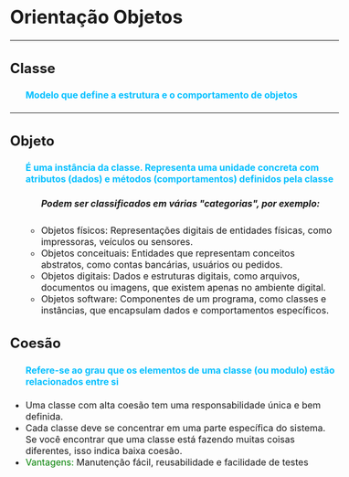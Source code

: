 <html lang="PT-BR">
<head>
    <title></title>
    <style>
        #enfase {
            color: green;
        }
        .def {
            color: #00BFFF;
            list-style-type: none;
        }
    </style>
</head>

<body style="font-size: 16px">
    <h1>Orientação Objetos</h1>
    <hr>
    <h2>Classe</h2>
    <ul>
        <li class="def"><h4>Modelo que define a estrutura e o comportamento de objetos</h4></li>
    </ul>
    <hr>
    <h2>Objeto</h2>
    <ul>
        <li class="def"><h4>É uma instância da classe. Representa uma unidade concreta com atributos (dados)
         e métodos (comportamentos) definidos pela classe
        </h4></li>
        <ul>
            <h5>Podem ser classificados em várias "categorias", por exemplo:</h5>
            <li>Objetos físicos: Representações digitais de entidades físicas, como impressoras, veículos ou sensores.</li>
            <li>Objetos conceituais: Entidades que representam conceitos abstratos, como contas bancárias, usuários ou pedidos.</li>
            <li>Objetos digitais: Dados e estruturas digitais, como arquivos, documentos ou imagens, que existem apenas no ambiente digital.</li>
            <li>Objetos software: Componentes de um programa, como classes e instâncias, que encapsulam dados e comportamentos específicos.</li>
        </ul>
    </ul>
    <h2>Coesão</h2>
    <ul>
        <li class="def"><h4> Refere-se ao grau que os elementos de uma classe (ou modulo) estão relacionados entre si</h4></li>
        <li>Uma classe com alta coesão tem uma responsabilidade única e bem definida.</li>
        <li>Cada classe deve se concentrar em uma parte específica do sistema. Se você encontrar que uma classe está fazendo muitas coisas diferentes, isso indica baixa coesão.</li>
        <li><span id="enfase">Vantagens:</span> Manutenção fácil, reusabilidade e facilidade de testes</li>
    </ul>
</body>
</html>
